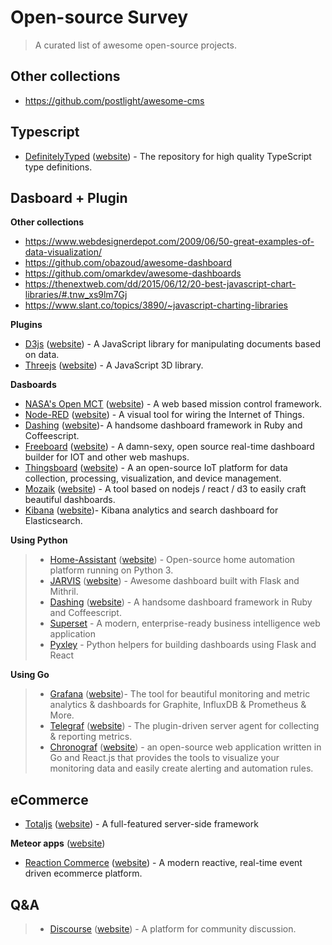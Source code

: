 # Open-source Survey
> A curated list of awesome open-source projects.

## Other collections
* https://github.com/postlight/awesome-cms

## Typescript
* [DefinitelyTyped](https://github.com/DefinitelyTyped/DefinitelyTyped) ([website](http://definitelytyped.org/)) - The repository for high quality TypeScript type definitions.

## Dasboard + Plugin
**Other collections**
* https://www.webdesignerdepot.com/2009/06/50-great-examples-of-data-visualization/ 
* https://github.com/obazoud/awesome-dashboard
* https://github.com/omarkdev/awesome-dashboards
* https://thenextweb.com/dd/2015/06/12/20-best-javascript-chart-libraries/#.tnw_xs9lm7Gj
* https://www.slant.co/topics/3890/~javascript-charting-libraries

**Plugins**
* [D3js](https://github.com/d3/d3) ([website](https://d3js.org/)) - A JavaScript library for manipulating documents based on data.
* [Threejs](https://github.com/mrdoob/three.js/) ([website](https://threejs.org/)) - A JavaScript 3D library.

**Dasboards**
* [NASA's Open MCT](https://github.com/nasa/openmct) ([website](https://nasa.github.io/openmct/)) - A web based mission control framework.
* [Node-RED](https://github.com/node-red/node-red) ([website](https://nodered.org/)) - A visual tool for wiring the Internet of Things.
* [Dashing](https://github.com/Smashing/smashing) ([website]())- A handsome dashboard framework in Ruby and Coffeescript.
* [Freeboard](https://github.com/Freeboard/freeboard) ([website](https://freeboard.io/)) - A damn-sexy, open source real-time dashboard builder for IOT and other web mashups.
* [Thingsboard](https://github.com/thingsboard/thingsboard/) ([website](https://thingsboard.io/)) - A an open-source IoT platform for data collection, processing, visualization, and device management.
* [Mozaik](https://github.com/plouc/mozaik) ([website](http://mozaik.rocks)) - A tool based on nodejs / react / d3 to easily craft beautiful dashboards.
* [Kibana](https://github.com/elastic/kibana) ([website](https://www.elastic.co/products/kibana))- Kibana analytics and search dashboard for Elasticsearch. 

**Using Python**
> * [Home-Assistant](https://github.com/home-assistant/home-assistant) ([website](https://home-assistant.io)) - Open-source home automation platform running on Python 3.
> * [JARVIS](https://github.com/mpolden/jarvis2) ([website]()) - Awesome dashboard built with Flask and Mithril.
> * [Dashing](https://github.com/evolvedlight/pydashie) ([website]()) - A handsome dashboard framework in Ruby and Coffeescript.
> * [Superset](https://github.com/apache/incubator-superset) -  A modern, enterprise-ready business intelligence web application
> * [Pyxley](https://github.com/stitchfix/pyxley) - Python helpers for building dashboards using Flask and React

**Using Go**
> * [Grafana](https://github.com/grafana/grafana) ([website](https://grafana.com/))- The tool for beautiful monitoring and metric analytics & dashboards for Graphite, InfluxDB & Prometheus & More. 
> * [Telegraf](https://github.com/influxdata/telegraf) ([website]()) - The plugin-driven server agent for collecting & reporting metrics.
> * [Chronograf](https://github.com/influxdata/chronograf) ([website]()) - an open-source web application written in Go and React.js that provides the tools to visualize your monitoring data and easily create alerting and automation rules.

## eCommerce
* [Totaljs](https://github.com/totaljs/framework) ([website](https://www.totaljs.com/)) - A full-featured server-side framework

**Meteor apps** ([website](https://www.meteor.com/))
* [Reaction Commerce](https://github.com/reactioncommerce/reaction) ([website](https://reactioncommerce.com/)) - A modern reactive, real-time event driven ecommerce platform.

## Q&A
> * [Discourse](https://github.com/discourse/discourse) ([website](https://www.discourse.org/)) - A platform for community discussion.
